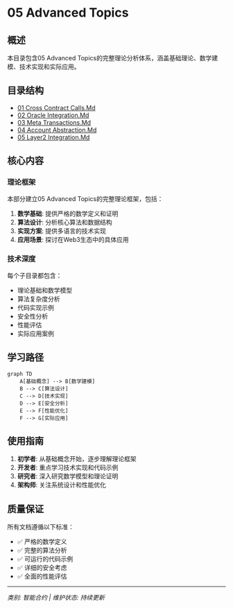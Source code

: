 # 05 Advanced Topics

## 概述

本目录包含05 Advanced Topics的完整理论分析体系，涵盖基础理论、数学建模、技术实现和实际应用。

## 目录结构

- [01 Cross Contract Calls.Md](01_Cross_Contract_Calls.md/README.md)
- [02 Oracle Integration.Md](02_Oracle_Integration.md/README.md)
- [03 Meta Transactions.Md](03_Meta_Transactions.md/README.md)
- [04 Account Abstraction.Md](04_Account_Abstraction.md/README.md)
- [05 Layer2 Integration.Md](05_Layer2_Integration.md/README.md)

## 核心内容

### 理论框架

本部分建立05 Advanced Topics的完整理论框架，包括：

1. **数学基础**: 提供严格的数学定义和证明
2. **算法设计**: 分析核心算法和数据结构
3. **实现方案**: 提供多语言的技术实现
4. **应用场景**: 探讨在Web3生态中的具体应用

### 技术深度

每个子目录都包含：
- 理论基础和数学模型
- 算法复杂度分析
- 代码实现示例
- 安全性分析
- 性能评估
- 实际应用案例

## 学习路径

```mermaid
graph TD
    A[基础概念] --> B[数学建模]
    B --> C[算法设计]
    C --> D[技术实现]
    D --> E[安全分析]
    E --> F[性能优化]
    F --> G[实际应用]
```

## 使用指南

1. **初学者**: 从基础概念开始，逐步理解理论框架
2. **开发者**: 重点学习技术实现和代码示例
3. **研究者**: 深入研究数学模型和理论证明
4. **架构师**: 关注系统设计和性能优化

## 质量保证

所有文档遵循以下标准：
- ✅ 严格的数学定义
- ✅ 完整的算法分析
- ✅ 可运行的代码示例
- ✅ 详细的安全考虑
- ✅ 全面的性能评估

---

*类别: 智能合约 | 维护状态: 持续更新*

